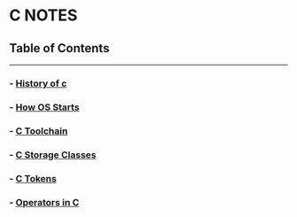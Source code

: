 # C NOTES

## Table of Contents 
---

### - [History of c](./c_notes.md#history_of_c)
### - [How OS Starts](./c_notes.md#how_os_starts)
### - [C Toolchain](./c_notes.md#c_toolchain)
### - [C Storage Classes](./c_notes.md#storage_classes)
### - [C Tokens](./c_notes.md#c_tokens)
### - [Operators in C](./Pc_notes.md#operators_in_c)
